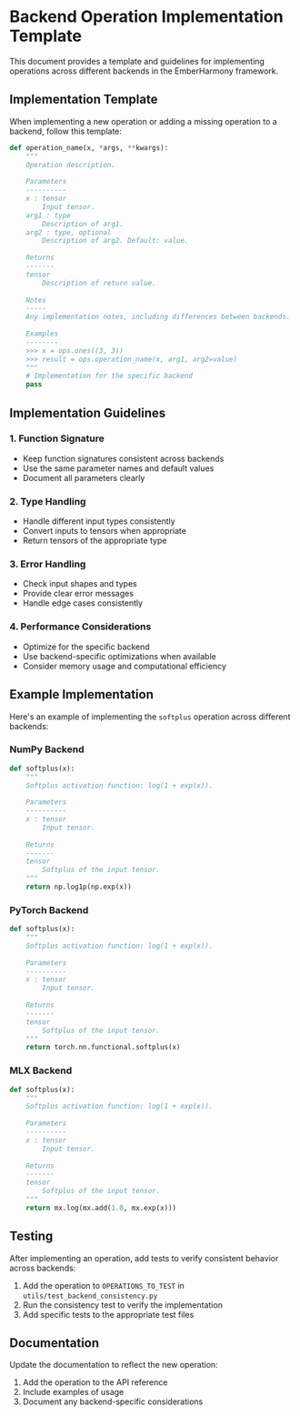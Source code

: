 # Backend Operation Implementation Template

This document provides a template and guidelines for implementing operations across different backends in the EmberHarmony framework.

## Implementation Template

When implementing a new operation or adding a missing operation to a backend, follow this template:

```python
def operation_name(x, *args, **kwargs):
    """
    Operation description.
    
    Parameters
    ----------
    x : tensor
        Input tensor.
    arg1 : type
        Description of arg1.
    arg2 : type, optional
        Description of arg2. Default: value.
    
    Returns
    -------
    tensor
        Description of return value.
    
    Notes
    -----
    Any implementation notes, including differences between backends.
    
    Examples
    --------
    >>> x = ops.ones((3, 3))
    >>> result = ops.operation_name(x, arg1, arg2=value)
    """
    # Implementation for the specific backend
    pass
```

## Implementation Guidelines

### 1. Function Signature

- Keep function signatures consistent across backends
- Use the same parameter names and default values
- Document all parameters clearly

### 2. Type Handling

- Handle different input types consistently
- Convert inputs to tensors when appropriate
- Return tensors of the appropriate type

### 3. Error Handling

- Check input shapes and types
- Provide clear error messages
- Handle edge cases consistently

### 4. Performance Considerations

- Optimize for the specific backend
- Use backend-specific optimizations when available
- Consider memory usage and computational efficiency

## Example Implementation

Here's an example of implementing the `softplus` operation across different backends:

### NumPy Backend

```python
def softplus(x):
    """
    Softplus activation function: log(1 + exp(x)).
    
    Parameters
    ----------
    x : tensor
        Input tensor.
    
    Returns
    -------
    tensor
        Softplus of the input tensor.
    """
    return np.log1p(np.exp(x))
```

### PyTorch Backend

```python
def softplus(x):
    """
    Softplus activation function: log(1 + exp(x)).
    
    Parameters
    ----------
    x : tensor
        Input tensor.
    
    Returns
    -------
    tensor
        Softplus of the input tensor.
    """
    return torch.nn.functional.softplus(x)
```

### MLX Backend

```python
def softplus(x):
    """
    Softplus activation function: log(1 + exp(x)).
    
    Parameters
    ----------
    x : tensor
        Input tensor.
    
    Returns
    -------
    tensor
        Softplus of the input tensor.
    """
    return mx.log(mx.add(1.0, mx.exp(x)))
```

## Testing

After implementing an operation, add tests to verify consistent behavior across backends:

1. Add the operation to `OPERATIONS_TO_TEST` in `utils/test_backend_consistency.py`
2. Run the consistency test to verify the implementation
3. Add specific tests to the appropriate test files

## Documentation

Update the documentation to reflect the new operation:

1. Add the operation to the API reference
2. Include examples of usage
3. Document any backend-specific considerations